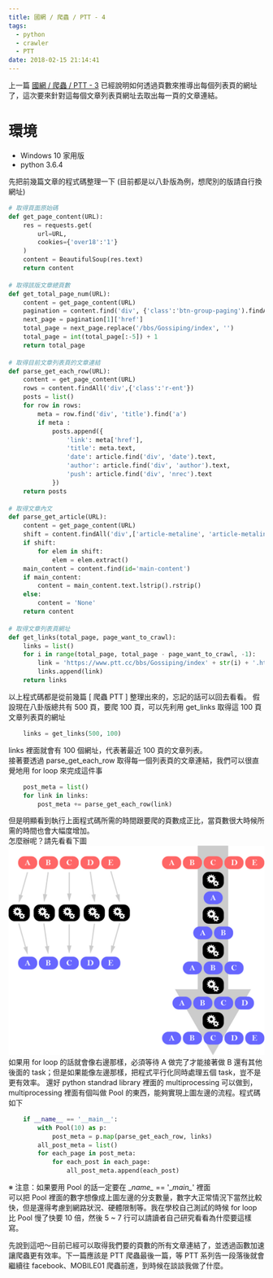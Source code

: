 ```yaml
---
title: 國網 / 爬蟲 / PTT - 4
tags:
  - python
  - crawler
  - PTT
date: 2018-02-15 21:14:41
---
```



上一篇 [國網 / 爬蟲 / PTT - 3](https://eugene87222.github.io/2018/02/14/PTT-crawler-3/) 已經說明如何透過頁數來推導出每個列表頁的網址了，這次要來針對這每個文章列表頁網址去取出每一頁的文章連結。

# 環境

- Windows 10 家用版
- python 3.6.4

先把前幾篇文章的程式碼整理一下 (目前都是以八卦版為例，想爬別的版請自行換網址)
```python
# 取得頁面原始碼
def get_page_content(URL):
    res = requests.get(
    	url=URL,
        cookies={'over18':'1'}
    )
    content = BeautifulSoup(res.text)
    return content

# 取得該版文章總頁數
def get_total_page_num(URL):
    content = get_page_content(URL)
    pagination = content.find('div', {'class':'btn-group-paging').findAll('a', {'class':'btn')
    next_page = pagination[1]['href']
    total_page = next_page.replace('/bbs/Gossiping/index', '')
    total_page = int(total_page[:-5]) + 1
	return total_page

# 取得目前文章列表頁的文章連結
def parse_get_each_row(URL):
    content = get_page_content(URL)
    rows = content.findAll('div',{'class':'r-ent'})
    posts = list()
    for row in rows:
        meta = row.find('div', 'title').find('a')
        if meta :
            posts.append({
                'link': meta['href'],
                'title': meta.text,
                'date': article.find('div', 'date').text,
                'author': article.find('div', 'author').text,
                'push': article.find('div', 'nrec').text
            })
    return posts

# 取得文章內文
def parse_get_article(URL):
    content = get_page_content(URL)
    shift = content.findAll('div',['article-metaline', 'article-metaline-right', 'push'])
    if shift:
        for elem in shift:
            elem = elem.extract()
    main_content = content.find(id='main-content')
    if main_content:
    	content = main_content.text.lstrip().rstrip()
    else:
    	content = 'None'
    return content

# 取得文章列表頁網址
def get_links(total_page, page_want_to_crawl):
    links = list()
    for i in range(total_page, total_page - page_want_to_crawl, -1):
        link = 'https://www.ptt.cc/bbs/Gossiping/index' + str(i) + '.html'
        links.append(link)
    return links
```
以上程式碼都是從前幾篇 [ 爬蟲 PTT ] 整理出來的，忘記的話可以回去看看。
假設現在八卦版總共有 500 頁，要爬 100 頁，可以先利用 get_links 取得這 100 頁文章列表頁的網址
```python
    links = get_links(500, 100)
```
links 裡面就會有 100 個網址，代表著最近 100 頁的文章列表。  
接著要透過 parse_get_each_row 取得每一個列表頁的文章連結，我們可以很直覺地用 for loop 來完成這件事
```python
    post_meta = list()
    for link in links:
        post_meta += parse_get_each_row(link)
```
但是明顯看到執行上面程式碼所需的時間跟要爬的頁數成正比，當頁數很大時候所需的時間也會大幅度增加。  
怎麼辦呢？請先看看下圖
![](/image/illus.jpg)
如果用 for loop 的話就會像右邊那樣，必須等待 A 做完了才能接著做 B 還有其他後面的 task；但是如果能像左邊那樣，把程式平行化同時處理五個 task，豈不是更有效率。
還好 python standrad library 裡面的 multiprocessing 可以做到，multiprocessing 裡面有個叫做 Pool 的東西，能夠實現上圖左邊的流程。程式碼如下
```python
    if __name__ == '__main__':
        with Pool(10) as p:
            post_meta = p.map(parse_get_each_row, links)
        all_post_meta = list()
        for each_page in post_meta:
            for each_post in each_page:
                all_post_meta.append(each_post)
```
※ 注意：如果要用 Pool 的話一定要在 \__name\__ == '\__main\__' 裡面  
可以把 Pool 裡面的數字想像成上圖左邊的分支數量，數字大正常情況下當然比較快，但是還得考慮到網路狀況、硬體限制等。我在學校自己測試的時候 for loop 比 Pool 慢了快要 10 倍，然後 5 ~ 7 行可以請讀者自己研究看看為什麼要這樣寫。

先說到這吧～目前已經可以取得我們要的頁數的所有文章連結了，並透過函數加速讓爬蟲更有效率。下一篇應該是 PTT 爬蟲最後一篇，等 PTT 系列告一段落後就會繼續往 facebook、MOBILE01 爬蟲前進，到時候在談談我做了什麼。